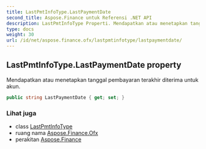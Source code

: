 ```yaml
---
title: LastPmtInfoType.LastPaymentDate
second_title: Aspose.Finance untuk Referensi .NET API
description: LastPmtInfoType Properti. Mendapatkan atau menetapkan tanggal pembayaran terakhir diterima untuk akun.
type: docs
weight: 30
url: /id/net/aspose.finance.ofx/lastpmtinfotype/lastpaymentdate/
---
```

## LastPmtInfoType.LastPaymentDate property

Mendapatkan atau menetapkan tanggal pembayaran terakhir diterima untuk akun.

```csharp
public string LastPaymentDate { get; set; }
```

### Lihat juga

* class [LastPmtInfoType](../)
* ruang nama [Aspose.Finance.Ofx](../../lastpmtinfotype/)
* perakitan [Aspose.Finance](../../../)


